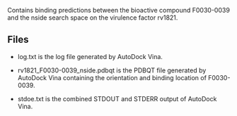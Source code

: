 Contains binding predictions between the bioactive compound F0030-0039 and the nside search space on the virulence factor rv1821.

## Files

- log.txt is the log file generated by AutoDock Vina.

- rv1821_F0030-0039_nside.pdbqt is the PDBQT file generated by AutoDock Vina containing the orientation and binding location of F0030-0039.

- stdoe.txt is the combined STDOUT and STDERR output of AutoDock Vina.

